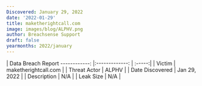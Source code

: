 ```yaml
---
Discovered: January 29, 2022
date: '2022-01-29'
title: maketherightcall.com
image: images/blog/ALPHV.png
author: Breachsense Support
draft: false
yearmonths: 2022/january
---
```



| Data Breach Report
------------:   |:-------------:    | :-----:|
| Victim    | maketherightcall.com      | 
| Threat Actor    | ALPHV      | 
| Date Discovered    | Jan 29, 2022      | 
| Description    | N/A      | 
| Leak Size    | N/A      | 

